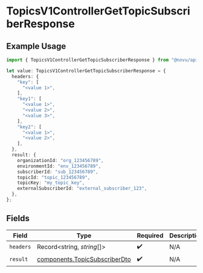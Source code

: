 # TopicsV1ControllerGetTopicSubscriberResponse

## Example Usage

```typescript
import { TopicsV1ControllerGetTopicSubscriberResponse } from "@novu/api/models/operations";

let value: TopicsV1ControllerGetTopicSubscriberResponse = {
  headers: {
    "key": [
      "<value 1>",
    ],
    "key1": [
      "<value 1>",
      "<value 2>",
      "<value 3>",
    ],
    "key2": [
      "<value 1>",
      "<value 2>",
    ],
  },
  result: {
    organizationId: "org_123456789",
    environmentId: "env_123456789",
    subscriberId: "sub_123456789",
    topicId: "topic_123456789",
    topicKey: "my_topic_key",
    externalSubscriberId: "external_subscriber_123",
  },
};
```

## Fields

| Field                                                                          | Type                                                                           | Required                                                                       | Description                                                                    |
| ------------------------------------------------------------------------------ | ------------------------------------------------------------------------------ | ------------------------------------------------------------------------------ | ------------------------------------------------------------------------------ |
| `headers`                                                                      | Record<string, *string*[]>                                                     | :heavy_check_mark:                                                             | N/A                                                                            |
| `result`                                                                       | [components.TopicSubscriberDto](../../models/components/topicsubscriberdto.md) | :heavy_check_mark:                                                             | N/A                                                                            |